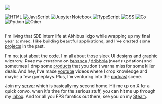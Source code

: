 ![](https://github.com/rohzzn/rohzzn/blob/main/Gif.gif)

![HTML](https://img.shields.io/static/v1?style=flat-square&label=%E2%A0%80&color=555&labelColor=%23e34c26&message=HTML%EF%B8%B145.9%25)
![JavaScript](https://img.shields.io/static/v1?style=flat-square&label=%E2%A0%80&color=555&labelColor=%23f1e05a&message=JavaScript%EF%B8%B121.5%25)
![Jupyter Notebook](https://img.shields.io/static/v1?style=flat-square&label=%E2%A0%80&color=555&labelColor=%23DA5B0B&message=Jupyter%20Notebook%EF%B8%B117.8%25)
![TypeScript](https://img.shields.io/static/v1?style=flat-square&label=%E2%A0%80&color=555&labelColor=%233178c6&message=TypeScript%EF%B8%B18%25)
![CSS](https://img.shields.io/static/v1?style=flat-square&label=%E2%A0%80&color=555&labelColor=%23563d7c&message=CSS%EF%B8%B13.7%25)
![Go](https://img.shields.io/static/v1?style=flat-square&label=%E2%A0%80&color=555&labelColor=%2300ADD8&message=Go%EF%B8%B11.1%25)
![Python](https://img.shields.io/static/v1?style=flat-square&label=%E2%A0%80&color=555&labelColor=%233572A5&message=Python%EF%B8%B11%25)
![Other](https://img.shields.io/static/v1?style=flat-square&label=%E2%A0%80&color=555&labelColor=%23ededed&message=Other%EF%B8%B10.4%25)
 

##

I'm living that SDE intern life at Abhibus Ixigo while wrapping up my final year at mrec. I like building beautiful applications, and I've created some [projects](https://github.com/rohzzn/rohzzn/blob/main/Projects.md) in the past.

I'm not just about the code. I'm all about those sleek UI designs and graphic wizardry. Peep my creations on [behance](https://www.behance.net/rohzzn) / [dribbble](https://dribbble.com/rohzzn) (needs updation)
and sometimes I drop some [products](https://rohzzn.gumroad.com/) that you don't wanna miss for some killer deals. And hey, I've made [youtube](https://youtube.com/rohzzn) videos where I drop knowledge and maybe a few gameplays. Plus, I'm venturing into the [podcast](https://rohzzn.me/podcast.html) scene. 

Join my [server](https://discord.gg/qKVQZ4Rha3) which is basically my second home. Hit me up on [X](https://x.com/rohzzn) for a quick convo. when it's time for the serious stuff, you can hit me up through my [inbox](mailto:rohan.mbox@gmail.com). And for all you FPS fanatics out there, see you on my [Steam](https://steamcommunity.com/id/rohzzn/).

